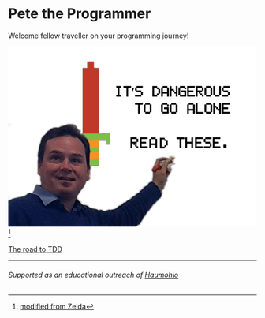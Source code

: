 # Pete the Programmer

Welcome fellow traveller on your programming journey!


![It’s dangerous to go alone! ~~Take this~~ Read these...](images/pete_and_quote.png)[^1]

[The road to TDD](/road-to-tdd/)


---
###### Supported as an educational outreach of [Haumohio](http://haumohio.com)

[^1]: [modified from Zelda](https://en.wikipedia.org/wiki/It%27s_dangerous_to_go_alone!)
